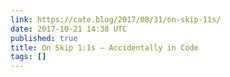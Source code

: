 ```yaml
---
link: https://cate.blog/2017/08/31/on-skip-11s/
date: 2017-10-21 14:38 UTC
published: true
title: On Skip 1:1s – Accidentally in Code
tags: []
---
```



